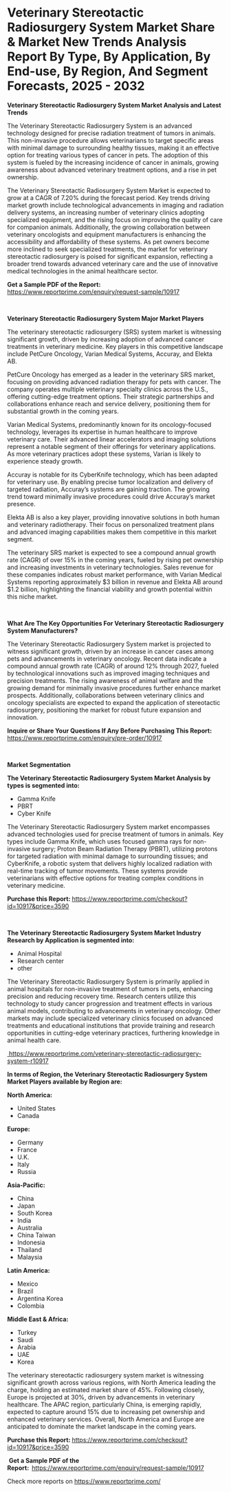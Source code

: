 <p><h1>Veterinary Stereotactic Radiosurgery System Market Share & Market New Trends Analysis Report By Type, By Application, By End-use, By Region, And Segment Forecasts, 2025 - 2032</h1></p><p><strong>Veterinary Stereotactic Radiosurgery System Market Analysis and Latest Trends</strong></p>
<p><p>The Veterinary Stereotactic Radiosurgery System is an advanced technology designed for precise radiation treatment of tumors in animals. This non-invasive procedure allows veterinarians to target specific areas with minimal damage to surrounding healthy tissues, making it an effective option for treating various types of cancer in pets. The adoption of this system is fueled by the increasing incidence of cancer in animals, growing awareness about advanced veterinary treatment options, and a rise in pet ownership.</p><p>The Veterinary Stereotactic Radiosurgery System Market is expected to grow at a CAGR of 7.20% during the forecast period. Key trends driving market growth include technological advancements in imaging and radiation delivery systems, an increasing number of veterinary clinics adopting specialized equipment, and the rising focus on improving the quality of care for companion animals. Additionally, the growing collaboration between veterinary oncologists and equipment manufacturers is enhancing the accessibility and affordability of these systems. As pet owners become more inclined to seek specialized treatments, the market for veterinary stereotactic radiosurgery is poised for significant expansion, reflecting a broader trend towards advanced veterinary care and the use of innovative medical technologies in the animal healthcare sector.</p></p>
<p><strong>Get a Sample PDF of the Report:&nbsp;</strong> <a href="https://www.reportprime.com/enquiry/request-sample/10917?utm_campaign=3298&utm_medium=2&utm_source=Github&utm_content=ia&utm_term=20032025&utm_id=veterinary-stereotactic-radiosurgery-system">https://www.reportprime.com/enquiry/request-sample/10917</a></p>
<p>&nbsp;</p>
<p><strong>Veterinary Stereotactic Radiosurgery System Major Market Players</strong></p>
<p><p>The veterinary stereotactic radiosurgery (SRS) system market is witnessing significant growth, driven by increasing adoption of advanced cancer treatments in veterinary medicine. Key players in this competitive landscape include PetCure Oncology, Varian Medical Systems, Accuray, and Elekta AB.</p><p>PetCure Oncology has emerged as a leader in the veterinary SRS market, focusing on providing advanced radiation therapy for pets with cancer. The company operates multiple veterinary specialty clinics across the U.S., offering cutting-edge treatment options. Their strategic partnerships and collaborations enhance reach and service delivery, positioning them for substantial growth in the coming years.</p><p>Varian Medical Systems, predominantly known for its oncology-focused technology, leverages its expertise in human healthcare to improve veterinary care. Their advanced linear accelerators and imaging solutions represent a notable segment of their offerings for veterinary applications. As more veterinary practices adopt these systems, Varian is likely to experience steady growth.</p><p>Accuray is notable for its CyberKnife technology, which has been adapted for veterinary use. By enabling precise tumor localization and delivery of targeted radiation, Accuray’s systems are gaining traction. The growing trend toward minimally invasive procedures could drive Accuray’s market presence.</p><p>Elekta AB is also a key player, providing innovative solutions in both human and veterinary radiotherapy. Their focus on personalized treatment plans and advanced imaging capabilities makes them competitive in this market segment.</p><p>The veterinary SRS market is expected to see a compound annual growth rate (CAGR) of over 15% in the coming years, fueled by rising pet ownership and increasing investments in veterinary technologies. Sales revenue for these companies indicates robust market performance, with Varian Medical Systems reporting approximately $3 billion in revenue and Elekta AB around $1.2 billion, highlighting the financial viability and growth potential within this niche market.</p></p>
<p>&nbsp;</p>
<p><strong>What Are The Key Opportunities For Veterinary Stereotactic Radiosurgery System Manufacturers?</strong></p>
<p><p>The Veterinary Stereotactic Radiosurgery System market is projected to witness significant growth, driven by an increase in cancer cases among pets and advancements in veterinary oncology. Recent data indicate a compound annual growth rate (CAGR) of around 12% through 2027, fueled by technological innovations such as improved imaging techniques and precision treatments. The rising awareness of animal welfare and the growing demand for minimally invasive procedures further enhance market prospects. Additionally, collaborations between veterinary clinics and oncology specialists are expected to expand the application of stereotactic radiosurgery, positioning the market for robust future expansion and innovation.</p></p>
<p><strong>Inquire or Share Your Questions If Any Before Purchasing This Report:</strong> <a href="https://www.reportprime.com/enquiry/pre-order/10917?utm_campaign=3298&utm_medium=2&utm_source=Github&utm_content=ia&utm_term=20032025&utm_id=veterinary-stereotactic-radiosurgery-system">https://www.reportprime.com/enquiry/pre-order/10917</a></p>
<p>&nbsp;</p>
<p><strong>Market Segmentation</strong></p>
<p><strong>The Veterinary Stereotactic Radiosurgery System Market Analysis by types is segmented into:</strong></p>
<p><ul><li>Gamma Knife</li><li>PBRT</li><li>Cyber Knife</li></ul></p>
<p><p>The Veterinary Stereotactic Radiosurgery System market encompasses advanced technologies used for precise treatment of tumors in animals. Key types include Gamma Knife, which uses focused gamma rays for non-invasive surgery; Proton Beam Radiation Therapy (PBRT), utilizing protons for targeted radiation with minimal damage to surrounding tissues; and CyberKnife, a robotic system that delivers highly localized radiation with real-time tracking of tumor movements. These systems provide veterinarians with effective options for treating complex conditions in veterinary medicine.</p></p>
<p><strong>Purchase this Report:&nbsp;</strong><a href="https://www.reportprime.com/checkout?id=10917&price=3590&utm_campaign=3298&utm_medium=2&utm_source=Github&utm_content=ia&utm_term=20032025&utm_id=veterinary-stereotactic-radiosurgery-system">https://www.reportprime.com/checkout?id=10917&price=3590</a></p>
<p>&nbsp;</p>
<p><strong>The Veterinary Stereotactic Radiosurgery System Market Industry Research by Application is segmented into:</strong></p>
<p><ul><li>Animal Hospital</li><li>Research center</li><li>other</li></ul></p>
<p><p>The Veterinary Stereotactic Radiosurgery System is primarily applied in animal hospitals for non-invasive treatment of tumors in pets, enhancing precision and reducing recovery time. Research centers utilize this technology to study cancer progression and treatment effects in various animal models, contributing to advancements in veterinary oncology. Other markets may include specialized veterinary clinics focused on advanced treatments and educational institutions that provide training and research opportunities in cutting-edge veterinary practices, furthering knowledge in animal health care.</p></p>
<p><a href="https://www.reportprime.com/veterinary-stereotactic-radiosurgery-system-r10917?utm_campaign=3298&utm_medium=2&utm_source=Github&utm_content=ia&utm_term=20032025&utm_id=veterinary-stereotactic-radiosurgery-system">&nbsp;https://www.reportprime.com/veterinary-stereotactic-radiosurgery-system-r10917</a></p>
<p><strong>In terms of Region, the Veterinary Stereotactic Radiosurgery System Market Players available by Region are:</strong></p>
<p>
    <p> <strong> North America: </strong>
        <ul>
            <li>United States</li>
            <li>Canada</li>
        </ul>
        </p> 
    <p> <strong> Europe: </strong>
        <ul>
            <li>Germany</li>
            <li>France</li>
            <li>U.K.</li>
            <li>Italy</li>
            <li>Russia</li>
        </ul>
        </p> 
    <p> <strong> Asia-Pacific: </strong>
        <ul>
            <li>China</li>
            <li>Japan</li>
            <li>South Korea</li>
            <li>India</li>
            <li>Australia</li>
            <li>China Taiwan</li>
            <li>Indonesia</li>
            <li>Thailand</li>
            <li>Malaysia</li>
        </ul>
        </p> 
    <p> <strong> Latin America: </strong>
        <ul>
            <li>Mexico</li>
            <li>Brazil</li>
            <li>Argentina Korea</li>
            <li>Colombia</li>
        </ul>
        </p> 
    <p> <strong> Middle East & Africa: </strong>
        <ul>
            <li>Turkey</li>
            <li>Saudi</li>
            <li>Arabia</li>
            <li>UAE</li>
            <li>Korea</li>
        </ul>
    </p>
    </p>
<p><p>The veterinary stereotactic radiosurgery system market is witnessing significant growth across various regions, with North America leading the charge, holding an estimated market share of 45%. Following closely, Europe is projected at 30%, driven by advancements in veterinary healthcare. The APAC region, particularly China, is emerging rapidly, expected to capture around 15% due to increasing pet ownership and enhanced veterinary services. Overall, North America and Europe are anticipated to dominate the market landscape in the coming years.</p></p>
<p><strong>Purchase this Report: </strong><a href="https://www.reportprime.com/checkout?id=10917&price=3590&utm_campaign=3298&utm_medium=2&utm_source=Github&utm_content=ia&utm_term=20032025&utm_id=veterinary-stereotactic-radiosurgery-system">https://www.reportprime.com/checkout?id=10917&price=3590</a></p>
<p>&nbsp;<strong>Get a Sample PDF of the Report:&nbsp;&nbsp;</strong><a href="https://www.reportprime.com/enquiry/request-sample/10917?utm_campaign=3298&utm_medium=2&utm_source=Github&utm_content=ia&utm_term=20032025&utm_id=veterinary-stereotactic-radiosurgery-system">https://www.reportprime.com/enquiry/request-sample/10917</a></p>
<p><strong></strong></p>
<p>Check more reports on <a href="https://www.reportprime.com/?utm_campaign=3298&utm_medium=2&utm_source=Github&utm_content=ia&utm_term=20032025&utm_id=veterinary-stereotactic-radiosurgery-system">https://www.reportprime.com/</a></p>